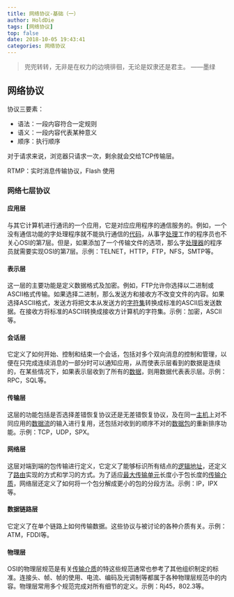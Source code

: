 ```yaml
---
title: 网络协议-基础（一）
author: HoldDie
tags: [网络协议]
top: false
date: 2018-10-05 19:43:41
categories: 网络协议
---
```




> 兜兜转转，无非是在权力的边境徘徊，无论是奴隶还是君主。 ——墨绿

## 网络协议

协议三要素：

- 语法：一段内容符合一定规则
- 语义：一段内容代表某种意义
- 顺序：执行顺序

对于请求来说，浏览器只请求一次，剩余就会交给TCP传输层。

RTMP：实时消息传输协议，Flash 使用

### 网络七层协议

#### 应用层

与其它计算机进行通讯的一个应用，它是对应应用程序的通信服务的。例如，一个没有通信功能的字处理程序就不能执行通信的[代码](https://baike.baidu.com/item/代码)，从事字[处理](https://baike.baidu.com/item/处理)工作的程序员也不关心OSI的第7层。但是，如果添加了一个传输文件的选项，那么字[处理器](https://baike.baidu.com/item/处理器)的程序员就需要实现OSI的第7层。示例：TELNET，HTTP，FTP，NFS，SMTP等。

#### 表示层

这一层的主要功能是定义数据格式及加密。例如，FTP允许你选择以二进制或ASCII格式传输。如果选择二进制，那么发送方和接收方不改变文件的内容。如果选择ASCII格式，发送方将把文本从发送方的[字符集](https://baike.baidu.com/item/字符集)转换成标准的ASCII后发送数据。在接收方将标准的ASCII转换成接收方计算机的字符集。示例：加密，ASCII等。

#### 会话层

它定义了如何开始、控制和结束一个会话，包括对多个双向消息的控制和管理，以便在只完成连续消息的一部分时可以通知应用，从而使表示层看到的数据是连续的，在某些情况下，如果表示层收到了所有的[数据](https://baike.baidu.com/item/数据/5947370)，则用数据代表表示层。示例：RPC，SQL等。

#### 传输层

这层的功能包括是否选择差错恢复协议还是无差错恢复协议，及在同一[主机](https://baike.baidu.com/item/主机)上对不同应用的[数据流](https://baike.baidu.com/item/数据流)的输入进行复用，还包括对收到的顺序不对的[数据包](https://baike.baidu.com/item/数据包)的重新排序功能。示例：TCP，UDP，SPX。

#### 网络层

这层对端到端的包传输进行定义，它定义了能够标识所有结点的[逻辑地址](https://baike.baidu.com/item/逻辑地址)，还定义了[路由](https://baike.baidu.com/item/路由)实现的方式和学习的方式。为了适应[最大传输单元](https://baike.baidu.com/item/最大传输单元)长度小于包长度的[传输介质](https://baike.baidu.com/item/传输介质)，网络层还定义了如何将一个包分解成更小的包的分段方法。示例：IP，IPX等。

#### 数据链路层

它定义了在单个链路上如何传输数据。这些协议与被讨论的各种介质有关。示例：ATM，FDDI等。

#### 物理层

OSI的物理层规范是有关[传输介质](https://baike.baidu.com/item/传输介质)的特这些规范通常也参考了其他组织制定的标准。连接头、帧、帧的使用、电流、编码及光调制等都属于各种物理层规范中的内容。物理层常用多个规范完成对所有细节的定义。示例：Rj45，802.3等。